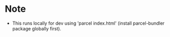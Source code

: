 # Note

- This runs locally for dev using 'parcel index.html' (install parcel-bundler package globally first).
